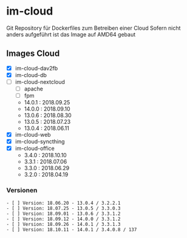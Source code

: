 # im-cloud
Git Repository für Dockerfiles zum Betreiben einer Cloud
Sofern nicht anders aufgeführt ist das Image auf AMD64 gebaut

## Images Cloud
- [X] im-cloud-dav2fb
- [X] im-cloud-db
- [ ] im-cloud-nextcloud
    - [ ] apache
    - [ ] fpm
    - 14.0.1 : 2018.09.25
    - 14.0.0 : 2018.09.10
    - 13.0.6 : 2018.08.30
    - 13.0.5 : 2018.07.23
    - 13.0.4 : 2018.06.11
- [X] im-cloud-web
- [X] im-cloud-syncthing
- [X] im-cloud-office
    - 3.4.0  : 2018.10.10
    - 3.3.1  : 2018.07.06
    - 3.3.0  : 2018.06.29
    - 3.2.0  : 2018.04.19

### Versionen
    - [ ] Version: 18.06.20 - 13.0.4 / 3.2.2.1
    - [ ] Version: 18.07.25 - 13.0.5 / 3.3.0.3
    - [ ] Version: 18.09.01 - 13.0.6 / 3.3.1.2
    - [ ] Version: 18.09.12 - 14.0.0 / 3.3.1.2
    - [ ] Version: 18.09.26 - 14.0.1 / 3.3.1.3
    - [ ] Version: 18.10.11 - 14.0.1 / 3.4.0.8 / 137